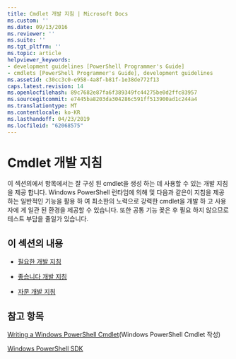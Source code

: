 ```yaml
---
title: Cmdlet 개발 지침 | Microsoft Docs
ms.custom: ''
ms.date: 09/13/2016
ms.reviewer: ''
ms.suite: ''
ms.tgt_pltfrm: ''
ms.topic: article
helpviewer_keywords:
- development guidelines [PowerShell Programmer's Guide]
- cmdlets [PowerShell Programmer's Guide], development guidelines
ms.assetid: c30cc3c0-e958-4a8f-b81f-1e38de772f13
caps.latest.revision: 14
ms.openlocfilehash: 89c7682e87fa6f389349fc44275be0d2ffc83957
ms.sourcegitcommit: e7445ba8203da304286c591ff513900ad1c244a4
ms.translationtype: MT
ms.contentlocale: ko-KR
ms.lasthandoff: 04/23/2019
ms.locfileid: "62068575"
---
```

# <a name="cmdlet-development-guidelines"></a>Cmdlet 개발 지침

이 섹션의에서 항목에서는 잘 구성 된 cmdlet을 생성 하는 데 사용할 수 있는 개발 지침을 제공 합니다. Windows PowerShell 런타임에 의해 및 다음과 같은이 지침을 제공 하는 일반적인 기능을 활용 하 여 최소한의 노력으로 강력한 cmdlet을 개발 하 고 사용자에 게 일관 된 환경을 제공할 수 있습니다. 또한 공통 기능 꽂은 후 필요 하지 않으므로 테스트 부담을 줄일가 있습니다.

## <a name="in-this-section"></a>이 섹션의 내용

- [필요한 개발 지침](./required-development-guidelines.md)

- [좋습니다 개발 지침](./strongly-encouraged-development-guidelines.md)

- [자문 개발 지침](./advisory-development-guidelines.md)

## <a name="see-also"></a>참고 항목

[Writing a Windows PowerShell Cmdlet](./writing-a-windows-powershell-cmdlet.md)(Windows PowerShell Cmdlet 작성)

[Windows PowerShell SDK](../windows-powershell-reference.md)
